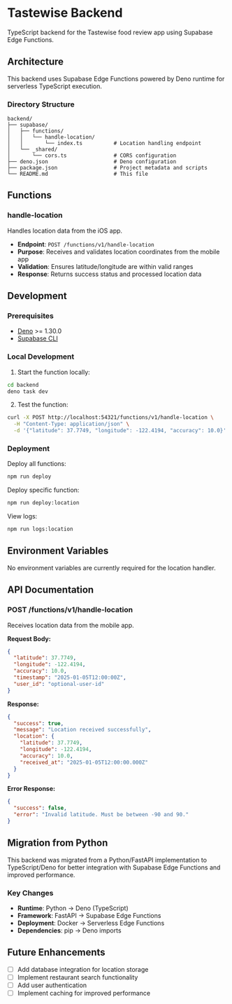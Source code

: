 # Tastewise Backend

TypeScript backend for the Tastewise food review app using Supabase Edge Functions.

## Architecture

This backend uses Supabase Edge Functions powered by Deno runtime for serverless TypeScript execution.

### Directory Structure

```
backend/
├── supabase/
│   ├── functions/
│   │   └── handle-location/
│   │       └── index.ts          # Location handling endpoint
│   └── _shared/
│       └── cors.ts               # CORS configuration
├── deno.json                     # Deno configuration
├── package.json                  # Project metadata and scripts
└── README.md                     # This file
```

## Functions

### handle-location

Handles location data from the iOS app.

- **Endpoint**: `POST /functions/v1/handle-location`
- **Purpose**: Receives and validates location coordinates from the mobile app
- **Validation**: Ensures latitude/longitude are within valid ranges
- **Response**: Returns success status and processed location data

## Development

### Prerequisites

- [Deno](https://deno.land/) >= 1.30.0
- [Supabase CLI](https://supabase.com/docs/guides/cli)

### Local Development

1. Start the function locally:
```bash
cd backend
deno task dev
```

2. Test the function:
```bash
curl -X POST http://localhost:54321/functions/v1/handle-location \
  -H "Content-Type: application/json" \
  -d '{"latitude": 37.7749, "longitude": -122.4194, "accuracy": 10.0}'
```

### Deployment

Deploy all functions:
```bash
npm run deploy
```

Deploy specific function:
```bash
npm run deploy:location
```

View logs:
```bash
npm run logs:location
```

## Environment Variables

No environment variables are currently required for the location handler.

## API Documentation

### POST /functions/v1/handle-location

Receives location data from the mobile app.

**Request Body:**
```json
{
  "latitude": 37.7749,
  "longitude": -122.4194,
  "accuracy": 10.0,
  "timestamp": "2025-01-05T12:00:00Z",
  "user_id": "optional-user-id"
}
```

**Response:**
```json
{
  "success": true,
  "message": "Location received successfully",
  "location": {
    "latitude": 37.7749,
    "longitude": -122.4194,
    "accuracy": 10.0,
    "received_at": "2025-01-05T12:00:00.000Z"
  }
}
```

**Error Response:**
```json
{
  "success": false,
  "error": "Invalid latitude. Must be between -90 and 90."
}
```

## Migration from Python

This backend was migrated from a Python/FastAPI implementation to TypeScript/Deno for better integration with Supabase Edge Functions and improved performance.

### Key Changes

- **Runtime**: Python → Deno (TypeScript)
- **Framework**: FastAPI → Supabase Edge Functions
- **Deployment**: Docker → Serverless Edge Functions
- **Dependencies**: pip → Deno imports

## Future Enhancements

- [ ] Add database integration for location storage
- [ ] Implement restaurant search functionality
- [ ] Add user authentication
- [ ] Implement caching for improved performance
